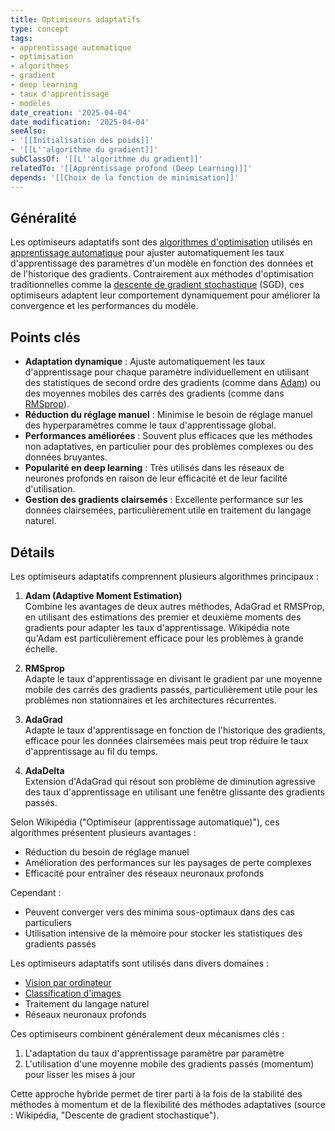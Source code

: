 ```yaml
---
title: Optimiseurs adaptatifs
type: concept
tags:
- apprentissage automatique
- optimisation
- algorithmes
- gradient
- deep learning
- taux d'apprentissage
- modèles
date_creation: '2025-04-04'
date_modification: '2025-04-04'
seeAlso:
- '[[Initialisation des poids]]'
- '[[L''algorithme du gradient]]'
subClassOf: '[[L''algorithme du gradient]]'
relatedTo: '[[Apprentissage profond (Deep Learning)]]'
depends: '[[Choix de la fonction de minimisation]]'
---
```

## Généralité

Les optimiseurs adaptatifs sont des [algorithmes d'optimisation](https://fr.wikipedia.org/wiki/Algorithme_d%27optimisation) utilisés en [apprentissage automatique](https://fr.wikipedia.org/wiki/Apprentissage_automatique) pour ajuster automatiquement les taux d'apprentissage des paramètres d'un modèle en fonction des données et de l'historique des gradients. Contrairement aux méthodes d'optimisation traditionnelles comme la [descente de gradient stochastique](https://fr.wikipedia.org/wiki/Descente_de_gradient_stochastique) (SGD), ces optimiseurs adaptent leur comportement dynamiquement pour améliorer la convergence et les performances du modèle.

## Points clés

- **Adaptation dynamique** : Ajuste automatiquement les taux d'apprentissage pour chaque paramètre individuellement en utilisant des statistiques de second ordre des gradients (comme dans [Adam](https://fr.wikipedia.org/wiki/Adam_(optimiseur))) ou des moyennes mobiles des carrés des gradients (comme dans [RMSprop](https://fr.wikipedia.org/wiki/Optimiseur_(apprentissage_automatique)#RMSProp)).
- **Réduction du réglage manuel** : Minimise le besoin de réglage manuel des hyperparamètres comme le taux d'apprentissage global.
- **Performances améliorées** : Souvent plus efficaces que les méthodes non adaptatives, en particulier pour des problèmes complexes ou des données bruyantes.
- **Popularité en deep learning** : Très utilisés dans les réseaux de neurones profonds en raison de leur efficacité et de leur facilité d'utilisation.
- **Gestion des gradients clairsemés** : Excellente performance sur les données clairsemées, particulièrement utile en traitement du langage naturel.

## Détails

Les optimiseurs adaptatifs comprennent plusieurs algorithmes principaux :

1. **Adam (Adaptive Moment Estimation)**  
   Combine les avantages de deux autres méthodes, AdaGrad et RMSProp, en utilisant des estimations des premier et deuxième moments des gradients pour adapter les taux d'apprentissage. Wikipédia note qu'Adam est particulièrement efficace pour les problèmes à grande échelle.

2. **RMSprop**  
   Adapte le taux d'apprentissage en divisant le gradient par une moyenne mobile des carrés des gradients passés, particulièrement utile pour les problèmes non stationnaires et les architectures récurrentes.

3. **AdaGrad**  
   Adapte le taux d'apprentissage en fonction de l'historique des gradients, efficace pour les données clairsemées mais peut trop réduire le taux d'apprentissage au fil du temps.

4. **AdaDelta**  
   Extension d'AdaGrad qui résout son problème de diminution agressive des taux d'apprentissage en utilisant une fenêtre glissante des gradients passés.

Selon Wikipédia ("Optimiseur (apprentissage automatique)"), ces algorithmes présentent plusieurs avantages :
- Réduction du besoin de réglage manuel
- Amélioration des performances sur les paysages de perte complexes
- Efficacité pour entraîner des réseaux neuronaux profonds

Cependant :
- Peuvent converger vers des minima sous-optimaux dans des cas particuliers
- Utilisation intensive de la mémoire pour stocker les statistiques des gradients passés

Les optimiseurs adaptatifs sont utilisés dans divers domaines :
- [Vision par ordinateur](https://fr.wikipedia.org/wiki/Vision_par_ordinateur)
- [Classification d'images](https://fr.wikipedia.org/wiki/Classification_d%27images)
- Traitement du langage naturel
- Réseaux neuronaux profonds

Ces optimiseurs combinent généralement deux mécanismes clés :
1. L'adaptation du taux d'apprentissage paramètre par paramètre
2. L'utilisation d'une moyenne mobile des gradients passés (momentum) pour lisser les mises à jour

Cette approche hybride permet de tirer parti à la fois de la stabilité des méthodes à momentum et de la flexibilité des méthodes adaptatives (source : Wikipédia, "Descente de gradient stochastique").